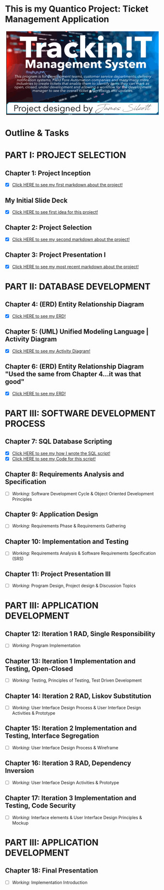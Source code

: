 <p align="center">

# This is my Quantico Project: Ticket Management Application

<img align="Center" height="275px" width="600px" src="https://raw.githubusercontent.com/Silcott/ISTA_Project/master/myProject/Project_Track!T/Pictures/Cover.svg" alt="html" style="vertical-align:top; margin:4px"> 

# Outline & Tasks

# PART I: PROJECT SELECTION

## Chapter 1: Project Inception
- [x] [Click HERE to see my first markdown about the project!](https://github.com/Silcott/ISTA_Project/blob/master/DELIVERABLES/Markdown_Deliverables/ISTA_Project_Deliverable01.md)

## My Initial Slide Deck
- [x] [Click HERE to see first idea for this project!](https://github.com/Silcott/ISTA_Project/tree/master/DELIVERABLES/ISTA_Project_Slide_Decks/Initial_Slides)

## Chapter 2: Project Selection
- [x] [Click HERE to see my second markdown about the project!](https://github.com/Silcott/ISTA_Project/blob/master/DELIVERABLES/Markdown_Deliverables/ISTA_Project_Deliverable02.md)

## Chapter 3: Project Presentation I
- [x] [Click HERE to see my most recent markdown about the project!](https://github.com/Silcott/ISTA_Project/blob/master/DELIVERABLES/Markdown_Deliverables/ISTA_Project_Deliverable03.md)

# PART II: DATABASE DEVELOPMENT

## Chapter 4: (ERD) Entity Relationship Diagram
- [x] [Click HERE to see my ERD!](https://github.com/Silcott/ISTA_Project/blob/master/DELIVERABLES/Entity_Relationship_Diagram/ISTA_Project_ERD-Silcott-30JUL2020.pdf)

## Chapter 5: (UML) Unified Modeling Language | Activity Diagram
- [x] [Click HERE to see my Activity Diagram!](https://github.com/Silcott/ISTA_Project/blob/master/DELIVERABLES/Activity_Diagram_UML/ISTA_Project_Activity_Diagram-Silcott-30JUL2020.pdf)

## Chapter 6: (ERD) Entity Relationship Diagram "Used the same from Chapter 4...it was that good"
- [x] [Click HERE to see my ERD!](https://github.com/Silcott/ISTA_Project/blob/master/DELIVERABLES/Entity_Relationship_Diagram/ISTA_Project_ERD-Silcott-30JUL2020.pdf)

# PART III: SOFTWARE DEVELOPMENT PROCESS

## Chapter 7: SQL Database Scripting
- [x] [Click HERE to see my how I wrote the SQL script!](htthttps://github.com/Silcott/ISTA_Project/blob/master/DELIVERABLES/SQL_Script/README.md)
- [x] [Click HERE to see my Code for this script!](https://github.com/Silcott/ISTA_Project/blob/master/myProject/Project_Track!T/TrackIt/Track!TManagement%20System%20(working)/DAL/userDAL.cs)

## Chapter 8: Requirements Analysis and Specification
- [ ] *Working:* Software Development Cycle & Object Oriented Development Principles

## Chapter 9: Application Design
- [ ] *Working:* Requirements Phase & Requirements Gathering

## Chapter 10: Implementation and Testing
- [ ] *Working:* Requirements Analysis & Software Requirements Specification (SRS)

## Chapter 11: Project Presentation III
- [ ] *Working:* Program Design, Project design & Discussion Topics

# PART III: APPLICATION DEVELOPMENT

## Chapter 12: Iteration 1 RAD, Single Responsibility
- [ ] *Working:* Program Implementation

## Chapter 13: Iteration 1 Implementation and Testing, Open-Closed
- [ ] *Working:* Testing, Principles of Testing, Test Driven Development

## Chapter 14: Iteration 2 RAD, Liskov Substitution
- [ ] *Working:* User Interface Design Process & User Interface Design Activities & Prototype

## Chapter 15: Iteration 2 Implementation and Testing, Interface Segregation
- [ ] *Working:* User Interface Design Process & Wireframe


## Chapter 16: Iteration 3 RAD, Dependency Inversion
- [ ] *Working:* User Interface Design Activities & Prototype


## Chapter 17: Iteration 3 Implementation and Testing, Code Security
- [ ] *Working:* Interface elements & User Interface Design Principles & Mockup

# PART III: APPLICATION DEVELOPMENT

## Chapter 18: Final Presentation
- [ ] *Working:* Implementation Introduction

</p>
